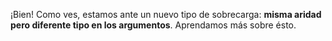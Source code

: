 ¡Bien! Como ves, estamos ante un nuevo tipo de sobrecarga: **misma aridad pero diferente tipo en los argumentos**. Aprendamos más sobre ésto.